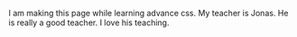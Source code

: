 I am making this page while learning advance css. My teacher is Jonas. He is really a good teacher. I love his teaching.
